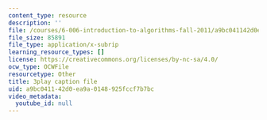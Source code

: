 ```yaml
---
content_type: resource
description: ''
file: /courses/6-006-introduction-to-algorithms-fall-2011/a9bc041142d0ea9a0148925fccf7b7bc_w6nuXg0BISo.srt
file_size: 85891
file_type: application/x-subrip
learning_resource_types: []
license: https://creativecommons.org/licenses/by-nc-sa/4.0/
ocw_type: OCWFile
resourcetype: Other
title: 3play caption file
uid: a9bc0411-42d0-ea9a-0148-925fccf7b7bc
video_metadata:
  youtube_id: null
---
```

